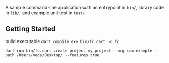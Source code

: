 A sample command-line application with an entrypoint in `bin/`, library code
in `lib/`, and example unit test in `test/`.

## Getting Started
build executable
```dart compile exe bin/fc.dart -o fc```

```dart run bin/fc.dart create project my_project --org com.example --path /Users/veda/Desktop/ --features true```